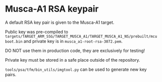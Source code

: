 # Musca-A1 RSA keypair

A default RSA key pair is given to the Musca-A1 target.

Public key was pre-compiled to `targets/TARGET_ARM_SSG/TARGET_MUSCA_A1/TARGET_MUSCA_A1_NS/prebuilt/mcuboot.bin` and private key is in `musca_a1-root-rsa-3072.pem`.

DO NOT use them in production code, they are exclusively for testing!

Private key must be stored in a safe place outside of the repository.

`tools/psa/tfm/bin_utils/imgtool.py` can be used to generate new key pairs.
